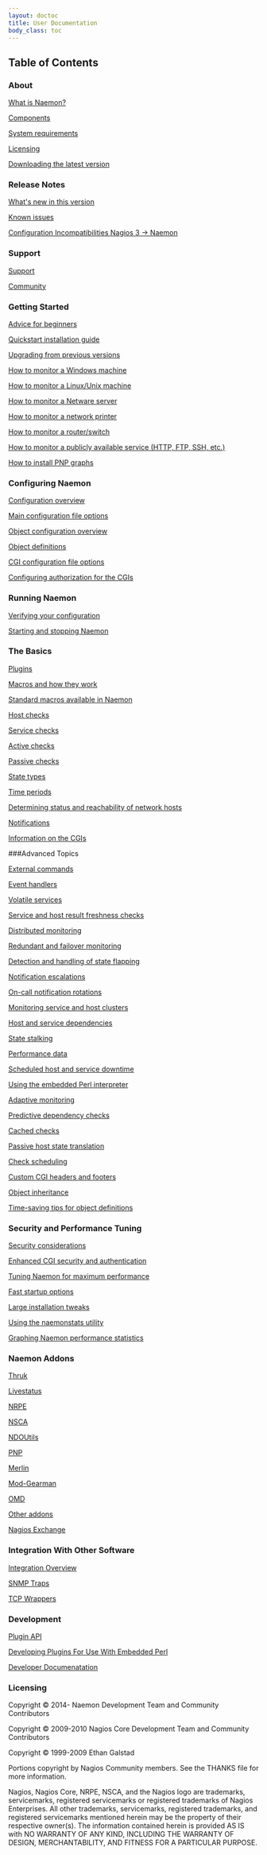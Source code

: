```yaml
---
layout: doctoc
title: User Documentation
body_class: toc
---
```


## Table of Contents

### About

<a href="about.html#whatis">What is Naemon?</a>

<a href="about.html#components">Components</a>

<a href="about.html#system_requirements">System requirements</a>

<a href="about.html#licensing">Licensing</a>

<a href="about.html#downloading_the_latest_version">Downloading the latest version</a>



### Release Notes

<a href="whatsnew.html">What's new in this version</a>

<a href="knownissues.html">Known issues</a>

<a href="config-incompat3to4.html">Configuration Incompatibilities Nagios 3 -&gt; Naemon</a>



### Support

<a href="support.html">Support</a>

<a href="/community">Community</a>



### Getting Started

<a href="beginners.html">Advice for beginners</a>

<a href="quickstart.html">Quickstart installation guide</a>

<a href="upgrading.html">Upgrading from previous versions</a>

<a href="monitoring-windows.html">How to monitor a Windows machine</a>

<a href="monitoring-linux.html">How to monitor a Linux/Unix machine</a>

<a href="monitoring-netware.html">How to monitor a Netware server</a>

<a href="monitoring-printers.html">How to monitor a network printer</a>

<a href="monitoring-routers.html">How to monitor a router/switch</a>

<a href="monitoring-publicservices.html">How to monitor a publicly available service (HTTP, FTP, SSH, etc.)</a>

<a href="addon-pnp-quickstart.html">How to install PNP graphs</a>

### Configuring Naemon

<a href="config.html">Configuration overview</a>

<a href="configmain.html">Main configuration file options</a>

<a href="configobject.html">Object configuration overview</a>

<a href="objectdefinitions.html">Object definitions</a>

<a href="configcgi.html">CGI configuration file options</a>

<a href="cgiauth.html">Configuring authorization for the CGIs</a>



### Running Naemon

<a href="verifyconfig.html">Verifying your configuration</a>

<a href="startstop.html">Starting and stopping Naemon</a>




<a name="basics"></a>

### The Basics

<a href="plugins.html">Plugins</a>

<a href="macros.html">Macros and how they work</a>

<a href="macrolist.html">Standard macros available in Naemon</a>

<a href="hostchecks.html">Host checks</a>

<a href="servicechecks.html">Service checks</a>

<a href="activechecks.html">Active checks</a>

<a href="passivechecks.html">Passive checks</a>

<a href="statetypes.html">State types</a>

<a href="timeperiods.html">Time periods</a>

<a href="networkreachability.html">Determining status and reachability of network hosts</a>

<a href="notifications.html">Notifications</a>

<a href="cgis.html">Information on the CGIs</a>



###Advanced Topics

<a href="extcommands.html">External commands</a>

<a href="eventhandlers.html">Event handlers</a>

<a href="volatileservices.html">Volatile services</a>

<a href="freshness.html">Service and host result freshness checks</a>

<a href="distributed.html">Distributed monitoring</a>

<a href="redundancy.html">Redundant and failover monitoring</a>

<a href="flapping.html">Detection and handling of state flapping</a>

<a href="escalations.html">Notification escalations</a>

<a href="oncallrotation.html">On-call notification rotations</a>

<a href="clusters.html">Monitoring service and host clusters</a>

<a href="dependencies.html">Host and service dependencies</a>

<a href="stalking.html">State stalking</a>

<a href="perfdata.html">Performance data</a>

<a href="downtime.html">Scheduled host and service downtime</a>

<a href="embeddedperl.html">Using the embedded Perl interpreter</a>

<a href="adaptive.html">Adaptive monitoring</a>

<a href="dependencychecks.html">Predictive dependency checks</a>

<a href="cachedchecks.html">Cached checks</a>

<a href="passivestatetranslation.html">Passive host state translation</a>

<a href="checkscheduling.html">Check scheduling</a>

<a href="cgiincludes.html">Custom CGI headers and footers</a>

<a href="objectinheritance.html">Object inheritance</a>

<a href="objecttricks.html">Time-saving tips for object definitions</a>



### Security and Performance Tuning

<a href="security.html">Security considerations</a>

<a href="cgisecurity.html">Enhanced CGI security and authentication</a>

<a href="tuning.html">Tuning Naemon for maximum performance</a>

<a href="faststartup.html">Fast startup options</a>

<a href="largeinstalltweaks.html">Large installation tweaks</a>

<a href="naemonstats.html">Using the naemonstats utility</a>

<a href="mrtggraphs.html">Graphing Naemon performance statistics</a>



### Naemon Addons

<a href="addons.html#thruk">Thruk</a>

<a href="livestatus.html">Livestatus</a>

<a href="addons.html#nrpe">NRPE</a>

<a href="addons.html#nsca">NSCA</a>

<a href="addons.html#ndoutils">NDOUtils</a>

<a href="addons.html#pnp">PNP</a>

<a href="addons.html#merlin">Merlin</a>

<a href="addons.html#modgearman">Mod-Gearman</a>

<a href="addons.html#omd">OMD</a>

<a href="addons.html#others">Other addons</a>

<a href="http://exchange.nagios.org/" target="_blank">Nagios Exchange</a>



### Integration With Other Software

<a href="integration.html">Integration Overview</a>

<a href="int-snmptrap.html">SNMP Traps</a>

<a href="int-tcpwrappers.html">TCP Wrappers</a>



### Development

<a href="pluginapi.html">Plugin API</a>

<a href="epnplugins.html">Developing Plugins For Use With Embedded Perl</a>

<a href="/documentation/developer/">Developer Documenatation</a>



### Licensing

Copyright &copy; 2014-     Naemon Development Team and Community Contributors

Copyright &copy; 2009-2010 Nagios Core Development Team and Community Contributors

Copyright &copy; 1999-2009 Ethan Galstad

Portions copyright by Nagios Community members.  See the THANKS file for more information.

Nagios, Nagios Core, NRPE, NSCA, and the Nagios logo are trademarks, servicemarks, registered servicemarks or registered trademarks of Nagios Enterprises.  All other trademarks, servicemarks, registered trademarks, and registered servicemarks mentioned herein may be the property of their respective owner(s).  The information contained herein is provided AS IS with NO WARRANTY OF ANY KIND, INCLUDING THE WARRANTY OF DESIGN, MERCHANTABILITY, AND FITNESS FOR A PARTICULAR PURPOSE.
